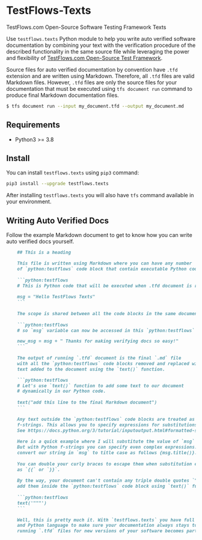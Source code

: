 # TestFlows-Texts
TestFlows.com Open-Source Software Testing Framework Texts

Use `testflows.texts` Python module to help you write auto verified software documentation
by combining your text with the verification procedure of the described functionality
in the same source file while leveraging the power and flexibility of [TestFlows.com Open-Source Test Framework](https://testflows.com).

Source files for auto verified documentation by convention have `.tfd` extension
and are written using Markdown. Therefore, all `.tfd` files are valid
Markdown files. However, `.tfd` files are only the source files for your documentation
that must be executed using `tfs document run` command to produce final 
Markdown documentation files.

```bash
$ tfs document run --input my_document.tfd --output my_document.md
```

## Requirements

* Python3 >= 3.8

## Install

You can install `testflows.texts` using `pip3` command:

```bash
pip3 install --upgrade testflows.texts
```

After installing `testflows.texts` you will also have `tfs` command available in your environment.

## Writing Auto Verified Docs

Follow the example Markdown document to get to know how you can write auto verified docs yourself.

```markdown
    ## This is a heading

    This file is written using Markdown where you can have any number
    of `python:testflows` code block that contain executable Python code.
    
    ```python:testflows
    # This is Python code that will be executed when .tfd document is run.
    
    msg = "Hello TestFlows Texts"
    ```
 
    The scope is shared between all the code blocks in the same document.
    
    ```python:testflows
    # so `msg` variable can now be accessed in this `python:testflows` blocks

    new_msg = msg + " Thanks for making verifying docs so easy!"
    ```
    
    The output of running `.tfd` document is the final `.md` file
    with all the `python:testflows` code blocks removed and replaced with any
    text added to the document using the `text()` function.

    ```python:testflows
    # Let's use `text()` function to add some text to our document
    # dynamically in our Python code.
 
    text("add this line to the final Markdown document")
    ```
    
    Any text outside the `python:testflows` code blocks are treated as Python
    f-strings. This allows you to specify expressions for substitutions.
    See https://docs.python.org/3/tutorial/inputoutput.html#formatted-string-literals.
    
    Here is a quick example where I will substitute the value of `msg` variable next {msg}.
    But with Python f-strings you can specify even complex expressions. For example, we can 
    convert our string in `msg` to title case as follows {msg.title()}.
    
    You can double your curly braces to escape them when substitution expression is not needed
    as `{{` or `}}`.
    
    By the way, your document can't contain any triple double quotes `"""`. If you need them then you have to
    add them inside the `python:testflows` code block using `text()` function. For example,
    
    ```python:testflows
    text('"""')
    ```
    
    Well, this is pretty much it. With `testflows.texts` you have full power of TestFlows test framework
    and Python language to make sure your documentation always stays to date. In fact, 
    running `.tfd` files for new versions of your software becomes part of release process
```

